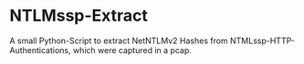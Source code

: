 # NTLMssp-Extract
A small Python-Script to extract NetNTLMv2 Hashes from NTMLssp-HTTP-Authentications, which were captured in a pcap.
